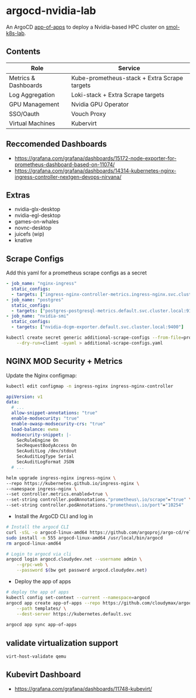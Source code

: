 # argocd-nvidia-lab

An ArgoCD [app-of-apps] to deploy a Nvidia-based HPC cluster on [smol-k8s-lab].

## Contents
| Role | Service |
| ---  | ---     |
| Metrics & Dashboards | Kube-prometheus-stack + Extra Scrape targets |
| Log Aggregation | Loki-stack + Extra Scrape targets |
| GPU Management | Nvidia GPU Operator |
| SSO/Oauth | Vouch Proxy |
| Virtual Machines | Kubervirt |

## Reccomended Dashboards
- https://grafana.com/grafana/dashboards/15172-node-exporter-for-prometheus-dashboard-based-on-11074/
- https://grafana.com/grafana/dashboards/14314-kubernetes-nginx-ingress-controller-nextgen-devops-nirvana/

## Extras

 - nvidia-glx-desktop
 - nvidia-egl-desktop
 - games-on-whales
 - novnc-desktop
 - juicefs (wip)
 - knative


<!-- external link references -->
[smol-k8s-lab]: https://github.com/small-hack/smol-k8s-lab "Get started with k0s, k3s, or kind to bootstrap simple projects on kubernetes with a friendly smol vibe. Great for testing webapps and benchmarking."
[app-of-apps]: https://argo-cd.readthedocs.io/en/stable/operator-manual/cluster-bootstrapping/ "ArgoCD App-of-Apps pattern documentation"

## Scrape Configs

Add this yaml for a prometheus scrape configs as a secret

```yaml
- job_name: "nginx-ingress"
  static_configs:
  - targets: ["ingress-nginx-controller-metrics.ingress-nginx.svc.cluster.local:10254"]
- job_name: "postgres"
  static_configs:
  - targets: ["postgres-postgresql-metrics.default.svc.cluster.local:9187"]
- job_name: "nvidia-smi"
  static_configs:
  - targets: ["nvidia-dcgm-exporter.default.svc.cluster.local:9400"]
```

```bash
kubectl create secret generic additional-scrape-configs --from-file=prometheus-additional.yaml \
    --dry-run=client -oyaml > additional-scrape-configs.yaml
```
## NGINX MOD Security + Metrics

Update the Nginx configmap:

```bash
kubectl edit configmap -n ingress-nginx ingress-nginx-controller
```

```yaml
apiVersion: v1
data:
  # ...
  allow-snippet-annotations: "true"
  enable-modsecurity: "true"
  enable-owasp-modsecurity-crs: "true"
  load-balance: ewma
  modsecurity-snippet: |-
    SecRuleEngine On
    SecRequestBodyAccess On
    SecAuditLog /dev/stdout
    SecAuditLogType Serial
    SecAuditLogFormat JSON
  # ...
```

```bash
helm upgrade ingress-nginx ingress-nginx \
--repo https://kubernetes.github.io/ingress-nginx \
--namespace ingress-nginx \
--set controller.metrics.enabled=true \
--set-string controller.podAnnotations."prometheus\.io/scrape"="true" \
--set-string controller.podAnnotations."prometheus\.io/port"="10254"
```

- Install the ArgoCD CLI and log in

```bash
# Install the argocd CLI
curl -sSL -o argocd-linux-amd64 https://github.com/argoproj/argo-cd/releases/latest/download/argocd-linux-amd64
sudo install -m 555 argocd-linux-amd64 /usr/local/bin/argocd
rm argocd-linux-amd64
```

```bash
# Login to argocd via cli
argocd login argocd.cloudydev.net --username admin \
    --grpc-web \
    --password $(bw get password argocd.cloudydev.net)
```

- Deploy the app of apps

```bash
# deploy the app of apps
kubectl config set-context --current --namespace=argocd
argocd app create app-of-apps --repo https://github.com/cloudymax/argocd-nvidia-lab.git \
    --path templates/ \
    --dest-server https://kubernetes.default.svc
    
argocd app sync app-of-apps
```

## validate virtualization support

```bash
virt-host-validate qemu
```
## Kubevirt Dashboard

- https://grafana.com/grafana/dashboards/11748-kubevirt/


